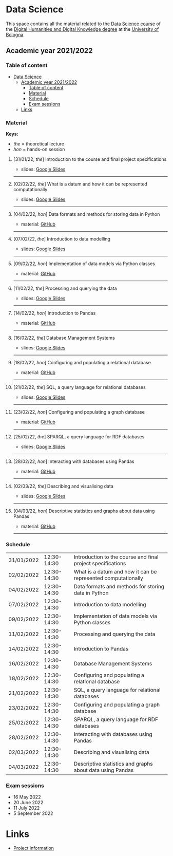 # Data Science

This space contains all the material related to the [Data Science course](https://www.unibo.it/en/teaching/course-unit-catalogue/course-unit/2021/467046) of the [Digital Humanities and Digital Knowledge degree](https://corsi.unibo.it/2cycle/DigitalHumanitiesKnowledge) at the [University of Bologna](http://www.unibo.it/en).

## Academic year 2021/2022

### Table of content

- [Data Science](#data-science)
  - [Academic year 2021/2022](#academic-year-20212022)
    - [Table of content](#table-of-content)
    - [Material](#material)
    - [Schedule](#schedule)
    - [Exam sessions](#exam-sessions)
  - [Links](#links)

### Material

**Keys:**

- _the_ = theoretical lecture
- _hon_ = hands-on session

1. [31/01/22, *the*] Introduction to the course and final project specifications
   - slides: [Google Slides](https://docs.google.com/presentation/d/1BxXC3jrVAPsZs8IRdh33ljbMMkfFvvVD8DzHlvJp-yw/edit?usp=sharing)
   <hr />

2. [02/02/22, *the*] What is a datum and how it can be represented computationally
   - slides: [Google Slides](https://docs.google.com/presentation/d/174Mcbd9hHrWboYr3PaIUzn4qxWbB70HoVCwwZ7BMAZk/edit?usp=sharing)
   <hr />

3. [04/02/22, *hon*] Data formats and methods for storing data in Python
   - material: [GitHub](https://github.com/comp-data/2021-2022/tree/main/docs/handson/01)
   <hr />

4. [07/02/22, *the*] Introduction to data modelling
   - slides: [Google Slides](https://docs.google.com/presentation/d/1HQ70N95O-5kj1QfMCmdpicwpEH0KUWir8awmw0W2s1g/edit?usp=sharing)
   <hr />

5. [09/02/22, *hon*] Implementation of data models via Python classes
   - material: [GitHub](https://github.com/comp-data/2021-2022/tree/main/docs/handson/02)
   <hr />

6. [11/02/22, *the*] Processing and querying the data
   - slides: [Google Slides](https://docs.google.com/presentation/d/1Ykft-hlD2HbREdumEYVcqrX7m2wHQHTng64yQkgCyDo/edit?usp=sharing)
   <hr />

7. [14/02/22, *hon*] Introduction to Pandas
   - material: [GitHub](https://github.com/comp-data/2021-2022/tree/main/docs/handson/03)
   <hr />

8. [16/02/22, *the*] Database Management Systems
   - slides: [Google Slides](https://docs.google.com/presentation/d/1am-9--0m2NJCs7VjtOxRnCL-H3CnFDzJ-ECXb6mRy3k/edit?usp=sharing)
   <hr />

9. [18/02/22, *hon*] Configuring and populating a relational database
   - material: [GitHub](https://github.com/comp-data/2021-2022/tree/main/docs/handson/04)
   <hr />

10. [21/02/22, *the*] SQL, a query language for relational databases
    - slides: [Google Slides](https://docs.google.com/presentation/d/1uRS3fyLymSaOp0GI5juueFbXebFsLkISpUeVt9Gsh-E/edit?usp=sharing)
    <hr />

11. [23/02/22, *hon*] Configuring and populating a graph database
    - material: [GitHub](https://github.com/comp-data/2021-2022/tree/main/docs/handson/05)
    <hr />

12. [25/02/22, *the*] SPARQL, a query language for RDF databases
    - slides: [Google Slides](https://docs.google.com/presentation/d/1ZbFRFF-y0Vr1byG9QMl88mVIdd2BurLjg0BMiNs8h5g/edit?usp=sharing)
    <hr />

13. [28/02/22, *hon*] Interacting with databases using Pandas
    - material: [GitHub](https://github.com/comp-data/2021-2022/tree/main/docs/handson/06)
    <hr />

14. [02/03/22, *the*] Describing and visualising data
    - slides: [Google Slides](https://docs.google.com/presentation/d/11Vp1ZC15XPdyObt7REg_bUOUyLKIqSIymHvM-KrPINI/edit?usp=sharing)
    <hr />

15. [04/03/22, *hon*] Descriptive statistics and graphs about data using Pandas
    - material: [GitHub](https://github.com/comp-data/2021-2022/tree/main/docs/handson/07)
    <hr />

### Schedule

<table>
    <tr><td>31/01/2022</td><td>12:30-14:30</td><td>Introduction to the course and final project specifications</td></tr>
	<tr><td>02/02/2022</td><td>12:30-14:30</td><td>What is a datum and how it can be represented computationally</td></tr>
	<tr><td>04/02/2022</td><td>12:30-14:30</td><td>Data formats and methods for storing data in Python</td></tr>
	<tr><td>07/02/2022</td><td>12:30-14:30</td><td>Introduction to data modelling</td></tr>
	<tr><td>09/02/2022</td><td>12:30-14:30</td><td>Implementation of data models via Python classes</td></tr>
	<tr><td>11/02/2022</td><td>12:30-14:30</td><td>Processing and querying the data</td></tr>
	<tr><td>14/02/2022</td><td>12:30-14:30</td><td>Introduction to Pandas</td></tr>
	<tr><td>16/02/2022</td><td>12:30-14:30</td><td>Database Management Systems</td></tr>
	<tr><td>18/02/2022</td><td>12:30-14:30</td><td>Configuring and populating a relational database</td></tr>
	<tr><td>21/02/2022</td><td>12:30-14:30</td><td>SQL, a query language for relational databases</td></tr>
	<tr><td>23/02/2022</td><td>12:30-14:30</td><td>Configuring and populating a graph database</td></tr>
	<tr><td>25/02/2022</td><td>12:30-14:30</td><td>SPARQL, a query language for RDF databases</td></tr>
	<tr><td>28/02/2022</td><td>12:30-14:30</td><td>Interacting with databases using Pandas</td></tr>
	<tr><td>02/03/2022</td><td>12:30-14:30</td><td>Describing and visualising data</td></tr>
	<tr><td>04/03/2022</td><td>12:30-14:30</td><td>Descriptive statistics and graphs about data using Pandas</td></tr>
</table>

### Exam sessions

- 16 May 2022
- 20 June 2022
- 11 July 2022
- 5 September 2022

# Links

- [Project information](https://github.com/comp-data/2021-2022/tree/main/docs/project)
